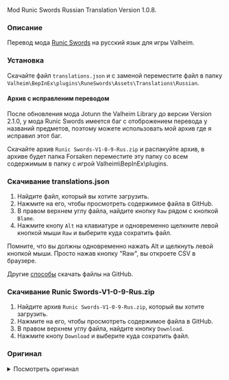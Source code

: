 Mod Runic Swords Russian Translation Version 1.0.8.

### Описание

Перевод мода [Runic Swords](https://www.nexusmods.com/valheim/mods/1179) на русский язык для игры Valheim. 

### Установка

Скачайте файл `translations.json` и с заменой переместите файл в папку `Valheim\BepInEx\plugins\RuneSwords\Assets\Translations\Russian`.


#### Архив с исправленим переводом
После обновления мода Jotunn the Valheim Library до версии Version 2.1.0, у мода Runic Swords имеется баг с отоброжением перевода у названий предметов, поэтому можете использовать мой архив где я исправил этот баг.

Скачайте архив `Runic Swords-V1-0-9-Rus.zip` и распакуйте архив, в архиве будет папка Forsaken переместите эту папку со всем содержимым в папку с игрой Valheim\BepInEx\plugins.

### Скачивание translations.json

1. Найдите файл, который вы хотите загрузить.
2. Нажмите на его, чтобы просмотреть содержимое файла в GitHub.
3. В правом верхнем углу файла, найдите кнопку `Raw` рядом с кнопкой `Blame`.
4. Нажмите кнопу `Alt` на клавиатуре и одновременно щелкните левой кнопкой мыши `Raw` и выберите куда сохратить файл.

Помните, что вы должны одновременно нажать Alt и щелкнуть левой кнопкой мыши. Просто нажав кнопку "Raw", вы откроете CSV в браузере.

Другие [способы](https://coderoad.ru/4604663/%D0%A1%D0%BA%D0%B0%D1%87%D0%B0%D1%82%D1%8C-%D0%BE%D1%82%D0%B4%D0%B5%D0%BB%D1%8C%D0%BD%D1%8B%D0%B5-%D1%84%D0%B0%D0%B9%D0%BB%D1%8B-%D1%81-GitHub) скачать файлы на GitHub.

### Скачивание Runic Swords-V1-0-9-Rus.zip

1. Найдите архив `Runic Swords-V1-0-9-Rus.zip`, который вы хотите загрузить.
2. Нажмите на его, чтобы просмотреть содержимое файла в GitHub.
3. В правом верхнем углу файла, найдите кнопку `Download`.
4. Нажмите кнопу `Download` и выберите куда сохратить файл.

### Оригинал 

<details>
  <summary>Посмотреть оригинал</summary>
  
```
{
  "icerunesword": "Runic Ice Sword",
  "firerunesword": "Runic Fire Sword",
  "lightningrunesword": "Runic Lightning Sword",
  "poisonrunesword": "Runic Poison Sword",
  "greatlightningrunesword": "Great Runic Lightning Sword",
  "greatfirerunesword": "Great Runic Fire Sword",
  "greaticerunesword": "Great Runic Ice Sword",
  "greatpoisonrunesword": "Great Runic Poison Sword",
  "firerunedagger": "Runic Fire Dagger",
  "icerunedagger": "Runic Ice Dagger",
  "lightningrunedagger": "Runic Lightning Dagger",
  "poisonrunedagger": "Runic Poison Dagger",
  "icerunesworddescrip": "This sword is cold to the touch it has been blessed by Skaoi with ancient runes that give it a mystical frost aura",
  "greaticerunesworddescrip": "This sword is cold to the touch it has been blessed by Skaoi with ancient runes that give it a mystical frost aura",
  "icerunedaggerdescrip": "This dagger is cold to the touch it has been blessed by Skaoi with ancient runes that give it a mystical frost aura",
  "firerunesworddescrip": "This sword almost burn your hand as you touch it burning with Lokis wrath this blade burns those enemies its edge kisses",
  "greatfirerunesworddescrip": "This sword almost burn your hand as you touch it burning with Lokis wrath this blade burns those enemies its edge kisses",
  "firerunedaggerdescrip": "This dagger almost burn your hand as you touch it burning with Lokis wrath this blade burns those enemies its edge kisses",
  "lightningrunesworddescrip": "This sword is truly a gift from Odin himself, it has a quivering yellow aura with sparks flying off the blade. It inflicts lightning damage",
  "greatlightningrunesworddescrip": "This sword is truly a gift from Odin himself, it has a quivering yellow aura with sparks flying off the blade. It inflicts lightning damage",
  "lightningrunedaggerdescrip": "This dagger is truly a gift from Odin himself, it has a quivering yellow aura with sparks flying off the blade. It inflicts lightning damage",
  "poisonrunesworddescrip": "The Goddess Hel has breathed a portion of the underworld into this blade. It holds a powerful poison force",
  "greatpoisonrunesworddescrip": "The Goddess Hel has breathed a portion of the underworld into this blade. It holds a powerful poison force",
  "poisonrunedaggerdescrip": "The Goddess Hel has breathed a portion of the underworld into this blade. It holds a powerful poison force"
  "piece_artisan_ext1":"Artisan Rune",
  "piece_artisan_ext1desrip":"Extension for artisan table",
  "piece_artisan_ext2":"Artisan Rune",
  "piece_artisan_ext2desrip":"Extension for artisan table",
  "piece_artisan_ext3":"Artisan Rune",
  "piece_artisan_ext3desrip":"Extension for artisan table",
  "piece_artisan_ext4":"Artisan Rune",
  "piece_artisan_ext4desrip":"Extension for artisan table",
  "piece_artisan_ext5":"Artisan Rune",
  "piece_artisan_ext5desrip":"Extension for artisan table"
}
```
